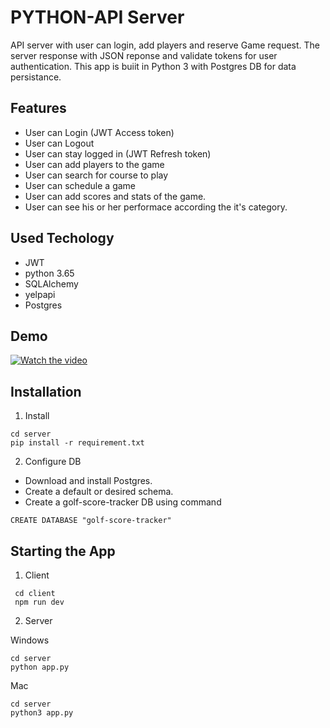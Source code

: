 # PYTHON-API Server

API server with user can login, add players and reserve Game request.  The server response with JSON reponse and validate tokens for user authentication. This app is buiit in Python 3 with Postgres DB for data persistance.  

## Features

- User can Login (JWT Access token)
- User can Logout
- User can stay logged in (JWT Refresh token)
- User can add players to the game
- User can search for course to play
- User can schedule a game
- User can add scores and stats of the game.
- User can see his or her performace according the it's category.

## Used Techology
- JWT
- python 3.65
- SQLAlchemy
- yelpapi
- Postgres 

## Demo

[![Watch the video](https://imgur.com/IHtE2mq.png)](https://www.youtube.com/watch?v=tUyJOc41jPs)


## Installation

1. Install
````
cd server
pip install -r requirement.txt
````

2. Configure DB
  - Download and install Postgres.
  - Create a default or desired schema.
  - Create a golf-score-tracker DB using command
  ````
  CREATE DATABASE "golf-score-tracker"
  ````
  
## Starting the App

1. Client

```
 cd client
 npm run dev
```

2. Server

Windows
````
cd server
python app.py
````

Mac
````
cd server
python3 app.py
````
